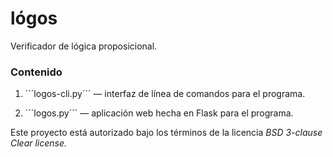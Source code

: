 # lógos

Verificador de lógica proposicional.

### Contenido

1. ´´´logos-cli.py´´´ — interfaz de línea de comandos para el programa.

2. ´´´logos.py´´´ — aplicación web hecha en Flask para el programa.

Este proyecto está autorizado bajo los términos de la licencia _BSD 3-clause
Clear license._
